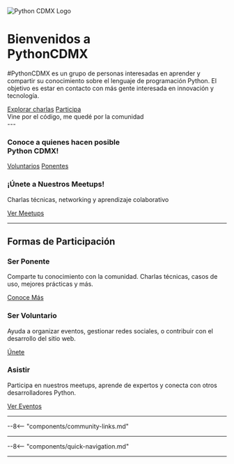 <!-- Hero Section -->
<div class="hero-section">
  <img src="/images/logo.png" alt="Python CDMX Logo" class="hero-logo">
  <h1><span class="pygreen">Bienvenidos a</span><br>PythonCDMX</h1>
  <p class="hero-subtitle">#PythonCDMX es un grupo de personas interesadas en aprender y compartir su conocimiento sobre el lenguaje de programación Python. El objetivo es estar en contacto con más gente interesada en innovación y tecnología.
</p>
  <div class="action-buttons center">
    <a href="/meetups/index.md" class="btn btn-primary">Explorar charlas</a>
    <a href="/comunidad/como-contribuir/">Participa</a>
  </div>
</div>

<div class="community-motto">
  Vine por el código, me quedé por la comunidad
</div>
---


<div class="upcoming-events">
  <h3><i class="fas fa-link"></i> Conoce a quienes hacen posible <br>Python CDMX!</h3>
  <a href="/comunidad/voluntarios/#voluntarios-de-python-cdmx">Voluntarios</a>
  <a href="/comunidad/ponentes/#ponentes-de-python-cdmx">Ponentes</a>
</div>

<div class="upcoming-events">
  <h3><i class="fas fa-microphone"></i> ¡Únete a Nuestros Meetups!</h3>
  <p>Charlas técnicas, networking y aprendizaje colaborativo</p>
  <a href="/meetups/2025.md" class="upcoming-btn"><i class="fas fa-calendar"></i> Ver Meetups</a>
</div>

---

## <i class="fas fa-users"></i> Formas de Participación

<div class="participation-grid">
  <div class="participation-card participation-ponente">
    <h3><i class="fas fa-microphone"></i> Ser Ponente</h3>
    <p>Comparte tu conocimiento con la comunidad. Charlas técnicas, casos de uso, mejores prácticas y más.</p>
    <a href="/comunidad/ponentes/">Conoce Más</a>
  </div>
  <div class="participation-card participation-voluntario">
    <h3><i class="fas fa-hands-helping"></i> Ser Voluntario</h3>
    <p>Ayuda a organizar eventos, gestionar redes sociales, o contribuir con el desarrollo del sitio web.</p>
    <a href="/comunidad/voluntarios/">Únete</a>
  </div>
  <div class="participation-card participation-asistir">
    <h3><i class="fas fa-users"></i> Asistir</h3>
    <p>Participa en nuestros meetups, aprende de expertos y conecta con otros desarrolladores Python.</p>
    <a href="/meetups/index.md" class="btn btn-primary">Ver Eventos</a>
  </div>
</div>

---

--8<-- "components/community-links.md"

---

--8<-- "components/quick-navigation.md"

---
